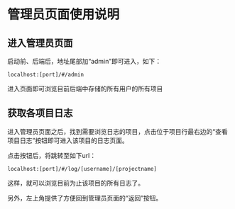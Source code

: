 # 管理员页面使用说明

## 进入管理员页面

启动前、后端后，地址尾部加“admin”即可进入，如下：

```
localhost:[port]/#/admin
```

进入页面即可浏览目前后端中存储的所有用户的所有项目

## 获取各项目日志

进入管理员页面之后，找到需要浏览日志的项目，点击位于项目行最右边的“查看项目日志”按钮即可进入该项目的日志页面。

点击按钮后，将跳转至如下url：

```
localhost:[port]/#/log/[username]/[projectname]
```

这样，就可以浏览目前为止该项目的所有日志了。

另外，左上角提供了方便回到管理员页面的“返回”按钮。


